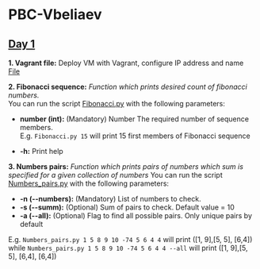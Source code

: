 # PBC-Vbeliaev #

## [Day 1](https://github.com/krizzis/PBC-Vbeliaev/tree/master/Day%201) ## 

**1. Vagrant file:**
Deploy VM with Vagrant, configure IP address and name  
[File](https://github.com/krizzis/PBC-Vbeliaev/blob/master/Day%201/Vagrantfile)


**2. Fibonacci sequence:**
*Function which prints desired count of fibonacci numbers.*  
You can run the script [Fibonacci.py](https://github.com/krizzis/PBC-Vbeliaev/blob/master/Day%201/Fibonacci.py) with the following parameters:  

* **number (int):** (Mandatory) Number The required number of sequence members.  
E.g. `Fibonacci.py 15` will print 15 first members of Fibonacci sequence


* **-h:** Print help


**3. Numbers pairs:**
*Function which prints pairs of numbers which sum is specified for a given collection of numbers*
You can run the script [Numbers_pairs.py](https://github.com/krizzis/PBC-Vbeliaev/blob/master/Day%201/Numbers_pairs.py) with the following parameters:

* **-n (--numbers):** (Mandatory) List of numbers to check.  
* **-s (--summ):** (Optional) Sum of pairs to check. Default value = 10
* **-a (--all):** (Optional) Flag to find all possible pairs. Only unique pairs by default

E.g. `Numbers_pairs.py 1 5 8 9 10 -74 5 6 4 4` will print (\[1, 9],\[5, 5], \[6,4])  
while `Numbers_pairs.py 1 5 8 9 10 -74 5 6 4 4 --all` will print (\[1, 9],\[5, 5], \[6,4], \[6,4])

